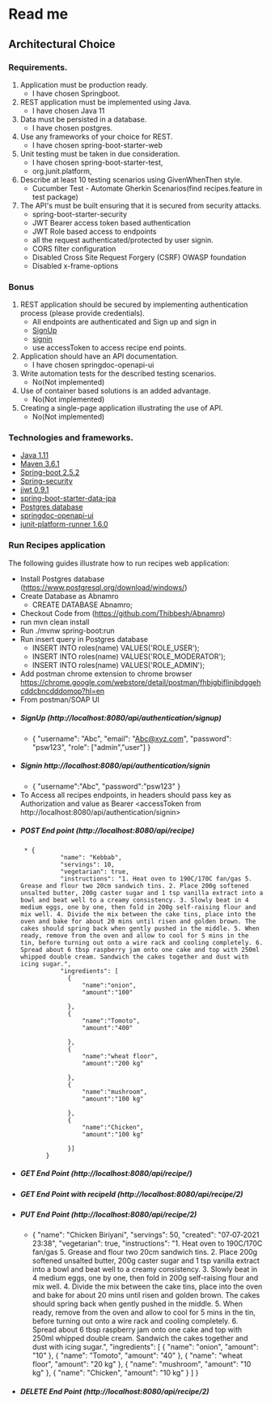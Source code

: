 # Read me

## Architectural Choice

### Requirements.
1. Application must be production ready.
    * I have chosen Springboot.
2. REST application must be implemented using Java.
    * I have chosen Java 11
3. Data must be persisted in a database.
    * I have chosen postgres.
4. Use any frameworks of your choice for REST.
    * I have chosen spring-boot-starter-web
5. Unit testing must be taken in due consideration.
    * I have chosen spring-boot-starter-test, 
    * org.junit.platform,
6. Describe at least 10 testing scenarios using GivenWhenThen style.
    * Cucumber Test - Automate Gherkin Scenarios(find recipes.feature in test package)
7. The API's must be built ensuring that it is secured from security attacks.
    * spring-boot-starter-security
    * JWT Bearer access token based authentication
    * JWT Role based access to endpoints
    * all the request authenticated/protected by user signin.
    * CORS filter configuration
    * Disabled Cross Site Request Forgery (CSRF) OWASP foundation
    * Disabled x-frame-options

### Bonus

1. REST application should be secured by implementing authentication process (please provide credentials).
    * All endpoints are authenticated and Sign up and sign in
    * [SignUp](http://localhost:8080/api/authentication/signup)
    * [signin](http://localhost:8080/api/authentication/signin)
    * use accessToken to access recipe end points.
2. Application should have an API documentation.
    * I have chosen springdoc-openapi-ui
3. Write automation tests for the described testing scenarios.
    * No(Not implemented)
4. Use of container based solutions is an added advantage.
    * No(Not implemented)
5. Creating a single-page application illustrating the use of API.
    * No(Not implemented)    
    
### Technologies and frameworks.
* [Java 1.11](https://www.oracle.com/java/technologies/javase-jdk11-downloads.html)
* [Maven 3.6.1](https://maven.apache.org/download.cgi)
* [Spring-boot 2.5.2](https://spring.io/projects/spring-boot)
* [Spring-security](https://spring.io/projects/spring-security)
* [jjwt 0.9.1](https://jwt.io/introduction)
* [spring-boot-starter-data-jpa](https://spring.io/projects/spring-data-jpa)
* [Postgres database](https://www.postgresql.org/download/windows/)
* [springdoc-openapi-ui](https://springdoc.org/)
* [junit-platform-runner 1.6.0](https://junit.org/junit5/docs/current/user-guide/)    


### Run Recipes application
The following guides illustrate how to run recipes web application:
* Install Postgres database (https://www.postgresql.org/download/windows/)
* Create Database as Abnamro
    * CREATE DATABASE Abnamro;
* Checkout Code from (https://github.com/Thibbesh/Abnamro)
* run mvn clean install
* Run ./mvnw spring-boot:run
* Run insert query in Postgres database
    * INSERT INTO roles(name) VALUES('ROLE_USER');
    * INSERT INTO roles(name) VALUES('ROLE_MODERATOR');
    * INSERT INTO roles(name) VALUES('ROLE_ADMIN');
* Add postman chrome extension to chrome browser https://chrome.google.com/webstore/detail/postman/fhbjgbiflinjbdggehcddcbncdddomop?hl=en
* From postman/SOAP UI 
* ##### SignUp (http://localhost:8080/api/authentication/signup)
    * {
            "username": "Abc",
            "email": "Abc@xyz.com",
            "password": "psw123",
            "role": ["admin","user"]
       }   
 * ##### Signin http://localhost:8080/api/authentication/signin
    * {
            "username":"Abc",
            "password":"psw123"
       } 
 * To Access all recipes endpoints, in headers should pass  key as Authorization and value as  Bearer <accessToken from http://localhost:8080/api/authentication/signin>   
 * ##### POST End point (http://localhost:8080/api/recipe)
        * {
                  "name": "Kebbab",
                  "servings": 10,
                  "vegetarian": true,
                  "instructions": "1. Heat oven to 190C/170C fan/gas 5. Grease and flour two 20cm sandwich tins. 2. Place 200g softened unsalted butter, 200g caster sugar and 1 tsp vanilla extract into a bowl and beat well to a creamy consistency. 3. Slowly beat in 4 medium eggs, one by one, then fold in 200g self-raising flour and mix well. 4. Divide the mix between the cake tins, place into the oven and bake for about 20 mins until risen and golden brown. The cakes should spring back when gently pushed in the middle. 5. When ready, remove from the oven and allow to cool for 5 mins in the tin, before turning out onto a wire rack and cooling completely. 6. Spread about 6 tbsp raspberry jam onto one cake and top with 250ml whipped double cream. Sandwich the cakes together and dust with icing sugar.",
                  "ingredients": [
                  	{
                  		"name":"onion",
                  		"amount":"100"
                  		
                  	},
                  	{
                  		"name":"Tomoto",
                  		"amount":"400"
                  		
                  	},
                  	{
                  		"name":"wheat floor",
                  		"amount":"200 kg"
                  		
                  	},
                  	{
                  		"name":"mushroom",
                  		"amount":"100 kg"
                  		
                  	},
                  	{
                  		"name":"Chicken",
                  		"amount":"100 kg"
                  		
                  	}]
              }
* ##### GET End Point (http://localhost:8080/api/recipe/)
* ##### GET End Point with recipeId (http://localhost:8080/api/recipe/2)
* ##### PUT End Point (http://localhost:8080/api/recipe/2)
    * {
              "name": "Chicken Biriyani",
              "servings": 50,
              "created": "07‐07‐2021 23:38",
              "vegetarian": true,
              "instructions": "1. Heat oven to 190C/170C fan/gas 5. Grease and flour two 20cm sandwich tins. 2. Place 200g softened unsalted butter, 200g caster sugar and 1 tsp vanilla extract into a bowl and beat well to a creamy consistency. 3. Slowly beat in 4 medium eggs, one by one, then fold in 200g self-raising flour and mix well. 4. Divide the mix between the cake tins, place into the oven and bake for about 20 mins until risen and golden brown. The cakes should spring back when gently pushed in the middle. 5. When ready, remove from the oven and allow to cool for 5 mins in the tin, before turning out onto a wire rack and cooling completely. 6. Spread about 6 tbsp raspberry jam onto one cake and top with 250ml whipped double cream. Sandwich the cakes together and dust with icing sugar.",
              "ingredients": [
                  {
                      "name": "onion",
                      "amount": "10"
                  },
                  {
                      "name": "Tomoto",
                      "amount": "40"
                  },
                  {
                      "name": "wheat floor",
                      "amount": "20 kg"
                  },
                  {
                     "name": "mushroom",
                      "amount": "10 kg"
                  },
                  {
                      "name": "Chicken",
                      "amount": "10 kg"
                  }
              ]
      }
 * ##### DELETE End Point (http://localhost:8080/api/recipe/2)           
